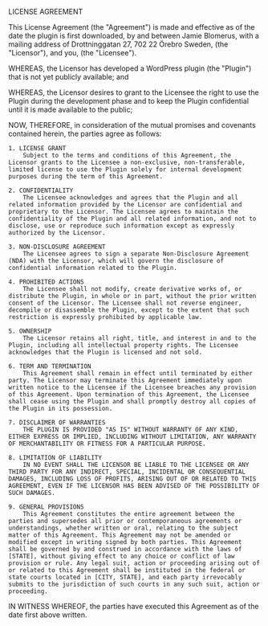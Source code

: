 LICENSE AGREEMENT

This License Agreement (the "Agreement") is made and effective as of the date the plugin is first downloaded, by and between Jamie Blomerus, with a mailing address of Drottninggatan 27, 702 22 Örebro Sweden, (the "Licensor"), and you, (the "Licensee").

WHEREAS, the Licensor has developed a WordPress plugin (the "Plugin") that is not yet publicly available; and

WHEREAS, the Licensor desires to grant to the Licensee the right to use the Plugin during the development phase and to keep the Plugin confidential until it is made available to the public;

NOW, THEREFORE, in consideration of the mutual promises and covenants contained herein, the parties agree as follows:

    1. LICENSE GRANT
        Subject to the terms and conditions of this Agreement, the Licensor grants to the Licensee a non-exclusive, non-transferable, limited license to use the Plugin solely for internal development purposes during the term of this Agreement.

    2. CONFIDENTIALITY
        The Licensee acknowledges and agrees that the Plugin and all related information provided by the Licensor are confidential and proprietary to the Licensor. The Licensee agrees to maintain the confidentiality of the Plugin and all related information, and not to disclose, use or reproduce such information except as expressly authorized by the Licensor.

    3. NON-DISCLOSURE AGREEMENT
        The Licensee agrees to sign a separate Non-Disclosure Agreement (NDA) with the Licensor, which will govern the disclosure of confidential information related to the Plugin.

    4. PROHIBITED ACTIONS
        The Licensee shall not modify, create derivative works of, or distribute the Plugin, in whole or in part, without the prior written consent of the Licensor. The Licensee shall not reverse engineer, decompile or disassemble the Plugin, except to the extent that such restriction is expressly prohibited by applicable law.

    5. OWNERSHIP
        The Licensor retains all right, title, and interest in and to the Plugin, including all intellectual property rights. The Licensee acknowledges that the Plugin is licensed and not sold.

    6. TERM AND TERMINATION
        This Agreement shall remain in effect until terminated by either party. The Licensor may terminate this Agreement immediately upon written notice to the Licensee if the Licensee breaches any provision of this Agreement. Upon termination of this Agreement, the Licensee shall cease using the Plugin and shall promptly destroy all copies of the Plugin in its possession.

    7. DISCLAIMER OF WARRANTIES
        THE PLUGIN IS PROVIDED "AS IS" WITHOUT WARRANTY OF ANY KIND, EITHER EXPRESS OR IMPLIED, INCLUDING WITHOUT LIMITATION, ANY WARRANTY OF MERCHANTABILITY OR FITNESS FOR A PARTICULAR PURPOSE.

    8. LIMITATION OF LIABILITY
        IN NO EVENT SHALL THE LICENSOR BE LIABLE TO THE LICENSEE OR ANY THIRD PARTY FOR ANY INDIRECT, SPECIAL, INCIDENTAL OR CONSEQUENTIAL DAMAGES, INCLUDING LOSS OF PROFITS, ARISING OUT OF OR RELATED TO THIS AGREEMENT, EVEN IF THE LICENSOR HAS BEEN ADVISED OF THE POSSIBILITY OF SUCH DAMAGES.

    9. GENERAL PROVISIONS
        This Agreement constitutes the entire agreement between the parties and supersedes all prior or contemporaneous agreements or understandings, whether written or oral, relating to the subject matter of this Agreement. This Agreement may not be amended or modified except in writing signed by both parties. This Agreement shall be governed by and construed in accordance with the laws of [STATE], without giving effect to any choice or conflict of law provision or rule. Any legal suit, action or proceeding arising out of or related to this Agreement shall be instituted in the federal or state courts located in [CITY, STATE], and each party irrevocably submits to the jurisdiction of such courts in any such suit, action or proceeding.

IN WITNESS WHEREOF, the parties have executed this Agreement as of the date first above written.